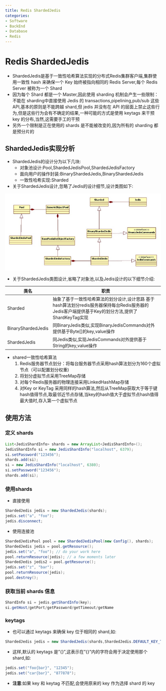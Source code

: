 ```yaml
---
title: Redis ShardedJedis
categories:
- Software
- BackEnd
- Database
- Redis
---
```

# Redis ShardedJedis

- ShardedJedis是基于一致性哈希算法实现的分布式Redis集群客户端,集群使用一致性 hash 来确保一个 Key 始终被指向相同的 Redis Server,每个 Redis Server 被称为一个 Shard
- 因为每个 Shard 都是一个 Master,因此使用 sharding 机制会产生一些限制：不能在 sharding中直接使用 Jedis 的 transactions,pipelining,pub/sub 这些 API,基本的原则是不能跨越 shard,但 jedis 并没有在 API 的层面上禁止这些行为,但是这些行为会有不确定的结果,一种可能的方式是使用 keytags 来干预 key 的分布,当然,这需要手工的干预
- 另外一个限制是正在使用的 shards 是不能被改变的,因为所有的 sharding 都是预分片的

## ShardedJedis实现分析

- ShardedJedis的设计分为以下几块:
    - 对象池设计:Pool,ShardedJedisPool,ShardedJedisFactory
    - 面向用户的操作封装:BinaryShardedJedis,BinaryShardedJedis
    - 一致性哈希实现:Sharded
- 关于ShardedJedis设计,忽略了Jedis的设计细节,设计类图如下:

![8bd3b170-018d-36a2-b2e5-44cde24caceb.jpg](https://raw.githubusercontent.com/LuShan123888/Files/main/Pictures/1458475110109071209.jpg)

- 关于ShardedJedis类图设计,省略了对象池,以及Jedis设计的以下细节介绍:

| 类名               | 职责                                                         |
| ------------------ | ------------------------------------------------------------ |
| Sharded            | 抽象了基于一致性哈希算法的划分设计,设计思路 基于hash算法划分redis服务器保持每台Redis服务器的Jedis客户端提供基于Key的划分方法,提供了ShardKeyTag实现 |
| BinaryShardedJedis | 同BinaryJedis类似,实现BinaryJedisCommands对外提供基于Byte[]的key,value操作 |
| ShardedJedis       | 同Jedis类似,实现JedisCommands对外提供基于String的key,value操作 |

- shared一致性哈希算法
    1. Redis服务器节点划分：将每台服务器节点采用hash算法划分为160个虚拟节点（可以配置划分权重)
    2. 将划分虚拟节点采用TreeMap存储
    3. 对每个Redis服务器的物理连接采用LinkedHashMap存储
    4. 对Key or KeyTag 采用同样的hash算法,然后从TreeMap获取大于等于键hash值得节点,取最邻近节点存储,当key的hash值大于虚拟节点hash值得最大值时,存入第一个虚拟节点

## 使用方法

### 定义 shards

```java
List<JedisShardInfo> shards = new ArrayList<JedisShardInfo>();
JedisShardInfo si = new JedisShardInfo("localhost", 6379);
si.setPassword("123456");
shards.add(si);
si = new JedisShardInfo("localhost", 6380);
si.setPassword("123456");
shards.add(si);
```

### 使用shards

- 直接使用

```java
ShardedJedis jedis = new ShardedJedis(shards);
jedis.set("a", "foo");
jedis.disconnect;
```

- 使用连接池

```java
ShardedJedisPool pool = new ShardedJedisPool(new Config(), shards);
ShardedJedis jedis = pool.getResource();
jedis.set("a", "foo"); // do your work here
pool.returnResource(jedis); // a few moments later
ShardedJedis jedis2 = pool.getResource();
jedis.set("z", "bar");
pool.returnResource(jedis);
pool.destroy();
```

### 获取当前 shards 信息

```java
ShardInfo si = jedis.getShardInfo(key);
si.getHost/getPort/getPassword/getTimeout/getName
```

### keytags

- 也可以通过 keytags 来确保 key 位于相同的 shard,如:

```java
ShardedJedis jedis = new ShardedJedis(shards,ShardedJedis.DEFAULT_KEY_TAG_PATTERN);
```

- 这样,默认的 keytags 是”{}”,这表示在”{}”内的字符会用于决定使用那个 shard,如:

```java
jedis.set("foo{bar}", "12345");
jedis.set("car{bar}", "877878");
```

- **注意**:如果 key 和 keytag 不匹配,会使用原来的 key 作为选择 shard 的 key